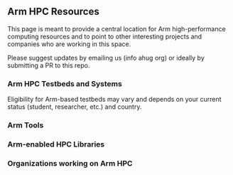 ## Arm HPC Resources

This page is meant to provide a central location for Arm high-performance computing resources and to point to other interesting projects and companies who are working in this space. 

Please suggest updates by emailing us (info <at> ahug <dot> org) or ideally by submitting a PR to this repo. 

### Arm HPC Testbeds and Systems

Eligibility for Arm-based testbeds may vary and depends on your current status (student, researcher, etc.) and country. 



### Arm Tools

### Arm-enabled HPC Libraries

### Organizations working on Arm HPC
